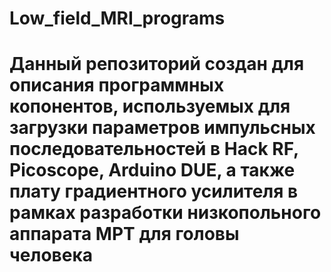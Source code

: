 # Low_field_MRI_programs
# Данный репозиторий создан для описания программных копонентов, используемых для загрузки параметров импульсных последовательностей в Hack RF, Picoscope, Arduino DUE, а также плату градиентного усилителя в рамках разработки низкопольного аппарата МРТ для головы человека
